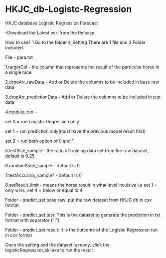 # HKJC_db-Logistc-Regression
HKJC database Logistic Regression Forecast

-Download the Latest ver. from the Release

How to use?
1.Go to the folder z_Setting
There are 1 file and 3 Folder included.

File - para.txt

1.targetCol - the column that represents the result of the particular horse in a single race

2.drpoArr_rawData - Add or Delete the columns to be included in base raw data

3.dropArr_predictionData - Add or Delete the columns to be included in test data

4.module_run - 

set 0 = run Logistic Regression only

set 1 = run prediction only(must have the previous model result first)

set 2 = run both option of 0 and 1

5.testSize_sample - the ratio of training data set from the raw dataset, default is 0.25

6.randomState_sample - default is 0

7.testAccuracy_sample? - default is 0

8.setResult_limit - means the horse result in what level inculsive i.e set 1 = only wins, set 4 = below or equal to 4


Folder - predict_set base raw:
put the raw dataset from HKJC db in csv format

Folder - predict_set test:
This is the dataset to generate the prediction in txt format with separator ("|")

Folder - predict_set result:
It is the outcome of the Logistic Regression run in csv format

Once the setting and the dataset is ready, click the logisticRegression_skl.exe to run the result
